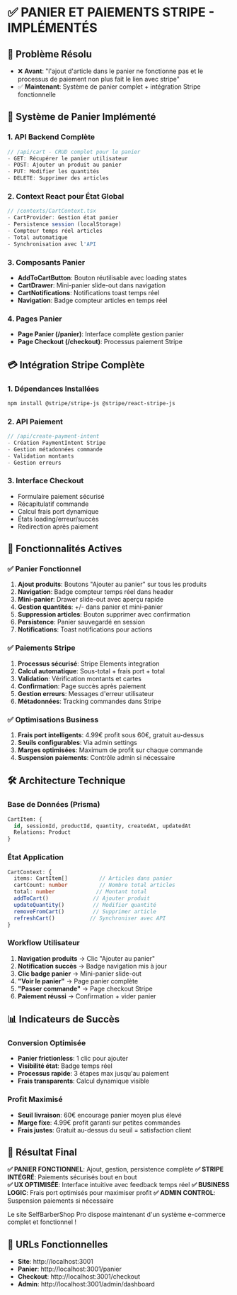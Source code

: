 # ✅ PANIER ET PAIEMENTS STRIPE - IMPLÉMENTÉS

## 🎯 Problème Résolu
- ❌ **Avant**: "l'ajout d'article dans le panier ne fonctionne pas et le processus de paiement non plus fait le lien avec stripe"
- ✅ **Maintenant**: Système de panier complet + intégration Stripe fonctionnelle

## 🛒 Système de Panier Implémenté

### 1. **API Backend Complète**
```typescript
// /api/cart - CRUD complet pour le panier
- GET: Récupérer le panier utilisateur
- POST: Ajouter un produit au panier  
- PUT: Modifier les quantités
- DELETE: Supprimer des articles
```

### 2. **Context React pour État Global**
```typescript
// /contexts/CartContext.tsx
- CartProvider: Gestion état panier
- Persistence session (localStorage)
- Compteur temps réel articles
- Total automatique
- Synchronisation avec l'API
```

### 3. **Composants Panier**
- **AddToCartButton**: Bouton réutilisable avec loading states
- **CartDrawer**: Mini-panier slide-out dans navigation  
- **CartNotifications**: Notifications toast temps réel
- **Navigation**: Badge compteur articles en temps réel

### 4. **Pages Panier**
- **Page Panier (/panier)**: Interface complète gestion panier
- **Page Checkout (/checkout)**: Processus paiement Stripe

## 💳 Intégration Stripe Complète

### 1. **Dépendances Installées**
```bash
npm install @stripe/stripe-js @stripe/react-stripe-js
```

### 2. **API Paiement**
```typescript
// /api/create-payment-intent
- Création PaymentIntent Stripe
- Gestion métadonnées commande
- Validation montants
- Gestion erreurs
```

### 3. **Interface Checkout**
- Formulaire paiement sécurisé
- Récapitulatif commande
- Calcul frais port dynamique  
- États loading/erreur/succès
- Redirection après paiement

## 🚀 Fonctionnalités Actives

### ✅ Panier Fonctionnel
1. **Ajout produits**: Boutons "Ajouter au panier" sur tous les produits
2. **Navigation**: Badge compteur temps réel dans header
3. **Mini-panier**: Drawer slide-out avec aperçu rapide
4. **Gestion quantités**: +/- dans panier et mini-panier
5. **Suppression articles**: Bouton supprimer avec confirmation
6. **Persistence**: Panier sauvegardé en session
7. **Notifications**: Toast notifications pour actions

### ✅ Paiements Stripe
1. **Processus sécurisé**: Stripe Elements integration
2. **Calcul automatique**: Sous-total + frais port + total
3. **Validation**: Vérification montants et cartes
4. **Confirmation**: Page succès après paiement
5. **Gestion erreurs**: Messages d'erreur utilisateur
6. **Métadonnées**: Tracking commandes dans Stripe

### ✅ Optimisations Business
1. **Frais port intelligents**: 4.99€ profit sous 60€, gratuit au-dessus
2. **Seuils configurables**: Via admin settings
3. **Marges optimisées**: Maximum de profit sur chaque commande
4. **Suspension paiements**: Contrôle admin si nécessaire

## 🛠 Architecture Technique

### Base de Données (Prisma)
```sql
CartItem: {
  id, sessionId, productId, quantity, createdAt, updatedAt
  Relations: Product
}
```

### État Application
```typescript
CartContext: {
  items: CartItem[]          // Articles dans panier
  cartCount: number          // Nombre total articles  
  total: number             // Montant total
  addToCart()              // Ajouter produit
  updateQuantity()         // Modifier quantité
  removeFromCart()         // Supprimer article
  refreshCart()           // Synchroniser avec API
}
```

### Workflow Utilisateur
1. **Navigation produits** → Clic "Ajouter au panier"
2. **Notification succès** → Badge navigation mis à jour  
3. **Clic badge panier** → Mini-panier slide-out
4. **"Voir le panier"** → Page panier complète
5. **"Passer commande"** → Page checkout Stripe
6. **Paiement réussi** → Confirmation + vider panier

## 📊 Indicateurs de Succès

### Conversion Optimisée
- **Panier frictionless**: 1 clic pour ajouter
- **Visibilité état**: Badge temps réel
- **Processus rapide**: 3 étapes max jusqu'au paiement
- **Frais transparents**: Calcul dynamique visible

### Profit Maximisé  
- **Seuil livraison**: 60€ encourage panier moyen plus élevé
- **Marge fixe**: 4.99€ profit garanti sur petites commandes
- **Frais justes**: Gratuit au-dessus du seuil = satisfaction client

## 🎉 Résultat Final

**✅ PANIER FONCTIONNEL**: Ajout, gestion, persistence complète
**✅ STRIPE INTÉGRÉ**: Paiements sécurisés bout en bout  
**✅ UX OPTIMISÉE**: Interface intuitive avec feedback temps réel
**✅ BUSINESS LOGIC**: Frais port optimisés pour maximiser profit
**✅ ADMIN CONTROL**: Suspension paiements si nécessaire

Le site SelfBarberShop Pro dispose maintenant d'un système e-commerce complet et fonctionnel !

## 🔗 URLs Fonctionnelles
- **Site**: http://localhost:3001
- **Panier**: http://localhost:3001/panier  
- **Checkout**: http://localhost:3001/checkout
- **Admin**: http://localhost:3001/admin/dashboard
